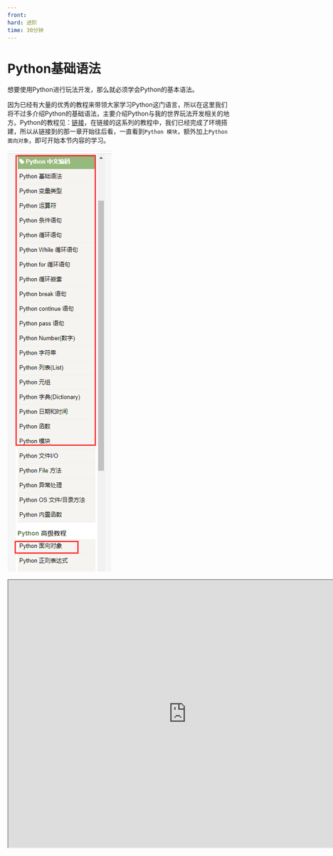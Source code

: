 ```yaml
---
front:
hard: 进阶
time: 30分钟
---
```

# Python基础语法

想要使用Python进行玩法开发，那么就必须学会Python的基本语法。

因为已经有大量的优秀的教程来带领大家学习Python这门语言，所以在这里我们将不过多介绍Python的基础语法，主要介绍Python与我的世界玩法开发相关的地方。Python的教程见：[链接](https://www.runoob.com/python/python-chinese-encoding.html)，在链接的这系列的教程中，我们已经完成了环境搭建，所以从链接到的那一章开始往后看，一直看到`Python 模块`，额外加上`Python 面向对象`，即可开始本节内容的学习。

![](./images/9.png)

<iframe src="https://cc.163.com/act/m/daily/iframeplayer/?id=63286726e6c041f2578ca816" width="800" height="600" allow="fullscreen"/>

## 面向对象技术

面向对象技术(Object-Oriented Technology)，强调软件在开发过程中，采用人认知客观世界的过程中普遍运用的思维方法，直观、自然地描述客观世界中的有关事物。

在我的世界的玩法开发中，同样也运用到了这门技术。

在学习过面向对象技术之后，想要开发我的世界玩法组件，就首先需要了解我们本次介绍的Python零件开发中，需要使用的类。

```python
# -*- coding: utf-8 -*-
from Preset.Model.PartBase import PartBase
import random
from Preset.Model.GameObject import registerGenericClass


@registerGenericClass("MyLogPart")
class MyLogPart(PartBase):
	def __init__(self):
		super(MyLogPart, self).__init__()
		self.name = "日志零件"
		self.description = "日志零件，用于测试调试日志"
		self.interval = (30, 90)
		self._tickCnt = 0
		self._tickInterval = random.randint(self.interval[0], self.interval[1])

	def TickClient(self):
		self._tickCnt += 1
		if self._tickCnt == self._tickInterval:
			print("%s 在 %s" % (self.GetDisplayPath(), self.GetWorldPosition()))
			self._tickInterval = random.randint(self.interval[0], self.interval[1])
			self._tickCnt = 0

```

```python
# -*- coding: utf-8 -*-
from Meta.ClassMetaManager import sunshine_class_meta
from Meta.EnumMeta import DefEnum
from Meta.TypeMeta import PBool, PStr, PInt, PCustom, PVector3, PVector3TF, PEnum, PDict, PFloat, PArray, PVector2
from Preset.Model import PartBaseMeta


@sunshine_class_meta
class MyLogPartMeta(PartBaseMeta):
	CLASS_NAME = "MyLogPart"
	PROPERTIES = {
		"interval": PVector2(sort=1000, group="MyLogPart", text="打印间隔"),
	}

```

这里是官方内置零件中，一个日志零件的两个Python文件。

可以看到，第一个文件，是一个名为`MyLogPart`的class，它继承了`PartBase`这个类，同时定义了一些成员变量，用来描述这个零件的名字(name)、作用(description)。

这个类主要有两个函数，一个\_\_init\_\_，在初始化时会被执行，一个TickClient函数，会打印日志信息。

第二个文件，是一个名为`MyLogPartMeta`的类，继承了`PartBaseMeta`这个类，这个类同样也定义了成员变量，用来存储这个类的一些基本数据。这个类实际上是一个元数据类，用来和编辑器对接，方便我们将一部分变量通过编辑器设置到零件中。在本节中我们主要只做了解，不深入研究。



那么在玩法开发中，其实并不止PartBase和PartBaseMeta这两个类可以继承，所有与玩法开发相关的类，都在文档中可以查阅，[链接](https://mc.163.com/dev/mcmanual/mc-dev/mcguide/20-玩法开发/14-预设玩法编程/13-PresetAPI/%E9%A2%84%E8%AE%BE%E5%AF%B9%E8%B1%A1/%E9%80%9A%E7%94%A8/%E6%B8%B8%E6%88%8F%E5%AF%B9%E8%B1%A1GameObject.html?catalog=1)。

感兴趣的同学可以点击链接，大致了解一下有哪些类可以用，它们的作用又是什么，继承关系又是怎么样的。

## 课后作业

在了解了面向对象技术之后，为了加深对这个技术的理解，课后作业希望使用面向对象技术，制作一个简单的程序。

### 要求

1. 编写Entity类，代表游戏中的所有实体，需要有一个成员变量pos，类型为元组，代表坐标，初始化时接收一个3个int的元组，存入pos。
2. 编写Player类，继承Entity类，需要有一个成员变量name，类型为str，代表玩家名，定义一个hello函数，打印"Hello 玩家名"，并打印这个类的pos变量的值。
3. 实例化Player对象，调用hello函数。

### 操作步骤

在PyCharm左上角的菜单栏中，点击File，选择New Project，创建一个新项目。

路径自行选择，名称也自行命名。为了简单起见，我们不使用虚拟环境，`Python Interpreter`请选择`Previousl configured interprer`，路径应为你Python的安装路径，不包含venv等字样。

![](./images/10.png)

创建完成后，打开main.py，就可以看到已经有了一个简单的helloworld程序，我们在main.py中进行编写即可。

首先编写Entity类，代码如下，包含了一个pos的成员变量，和一个构造函数。

```python
class Entity:
    pos = None

    def __init__(self, pos):
        self.pos = pos
```

接着继续编写Player类，它继承了Entity类，同时有一个name变量

```python
class Player(Entity):
    name = None

    def __init__(self, pos, name=""):
        Entity.__init__(self, pos)
        self.name = name

    def hello(self):
        print "Hello {}\n{}".format(self.name, self.pos)
```

随后编写主函数

```python
if __name__ == "__main__":
    player = Player((0, 0, 0), "player1")
    player.hello()
```

![](./images/11.png)

编写完成后运行，完整的代码和运行结果如图。
